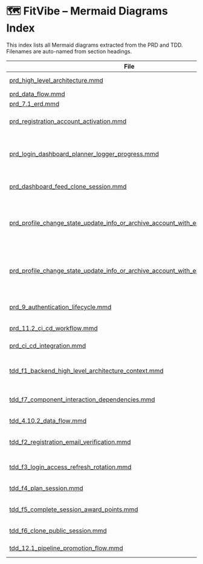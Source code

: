 # 🗺️ FitVibe – Mermaid Diagrams Index

This index lists all Mermaid diagrams extracted from the PRD and TDD. Filenames are auto-named from section headings.

| File | Origin | Section | Heading |
|------|--------|---------|---------|
| [prd_high_level_architecture.mmd](./diagrams/prd_high_level_architecture.mmd) | PRD | n/a | High-Level Architecture |
| [prd_data_flow.mmd](./diagrams/prd_data_flow.mmd) | PRD | n/a | Data Flow |
| [prd_7.1_erd.mmd](./diagrams/prd_7.1_erd.mmd) | PRD | 7.1 | 7.1 ERD |
| [prd_registration_account_activation.mmd](./diagrams/prd_registration_account_activation.mmd) | PRD | n/a | Registration → Account Activation |
| [prd_login_dashboard_planner_logger_progress.mmd](./diagrams/prd_login_dashboard_planner_logger_progress.mmd) | PRD | n/a | Login → Dashboard → Planner → Logger → Progress |
| [prd_dashboard_feed_clone_session.mmd](./diagrams/prd_dashboard_feed_clone_session.mmd) | PRD | n/a | Dashboard → Feed → Clone Session |
| [prd_profile_change_state_update_info_or_archive_account_with_error_states.mmd](./diagrams/prd_profile_change_state_update_info_or_archive_account_with_error_states.mmd) | PRD | n/a | Profile → Change State (Update Info or Archive Account) with Error States |
| [prd_profile_change_state_update_info_or_archive_account_with_error_states_2.mmd](./diagrams/prd_profile_change_state_update_info_or_archive_account_with_error_states_2.mmd) | PRD | n/a | Profile → Change State (Update Info or Archive Account) with Error States |
| [prd_9_authentication_lifecycle.mmd](./diagrams/prd_9_authentication_lifecycle.mmd) | PRD | 9 | 9. Authentication Lifecycle |
| [prd_11.2_ci_cd_workflow.mmd](./diagrams/prd_11.2_ci_cd_workflow.mmd) | PRD | 11.2 | 11.2 CI/CD Workflow |
| [prd_ci_cd_integration.mmd](./diagrams/prd_ci_cd_integration.mmd) | PRD | n/a | CI/CD Integration |
| [tdd_f1_backend_high_level_architecture_context.mmd](./diagrams/tdd_f1_backend_high_level_architecture_context.mmd) | TDD | n/a | F1. Backend High‑Level Architecture (Context) |
| [tdd_f7_component_interaction_dependencies.mmd](./diagrams/tdd_f7_component_interaction_dependencies.mmd) | TDD | n/a | F7. Component Interaction & Dependencies |
| [tdd_4.10.2_data_flow.mmd](./diagrams/tdd_4.10.2_data_flow.mmd) | TDD | 4.10.2 | 4.10.2 Data Flow |
| [tdd_f2_registration_email_verification.mmd](./diagrams/tdd_f2_registration_email_verification.mmd) | TDD | n/a | F2. Registration & Email Verification |
| [tdd_f3_login_access_refresh_rotation.mmd](./diagrams/tdd_f3_login_access_refresh_rotation.mmd) | TDD | n/a | F3. Login + Access/Refresh Rotation |
| [tdd_f4_plan_session.mmd](./diagrams/tdd_f4_plan_session.mmd) | TDD | n/a | F4. Plan Session |
| [tdd_f5_complete_session_award_points.mmd](./diagrams/tdd_f5_complete_session_award_points.mmd) | TDD | n/a | F5. Complete Session & Award Points |
| [tdd_f6_clone_public_session.mmd](./diagrams/tdd_f6_clone_public_session.mmd) | TDD | n/a | F6. Clone Public Session |
| [tdd_12.1_pipeline_promotion_flow.mmd](./diagrams/tdd_12.1_pipeline_promotion_flow.mmd) | TDD | 12.1 | 12.1 Pipeline & Promotion Flow |
